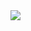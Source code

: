 <img src = "https://upload.wikimedia.org/wikipedia/commons/thumb/5/58/Last_Voyage_Of_Henry_Hudson.jpg/170px-Last_Voyage_Of_Henry_Hudson.jpg">







